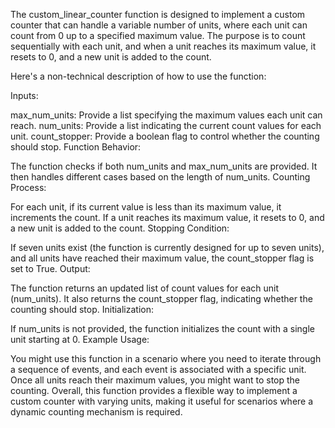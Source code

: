 
The custom_linear_counter function is designed to implement a custom counter that can handle a variable number of units, where each unit can count from 0 up to a specified maximum value. The purpose is to count sequentially with each unit, and when a unit reaches its maximum value, it resets to 0, and a new unit is added to the count.

Here's a non-technical description of how to use the function:

Inputs:

max_num_units: Provide a list specifying the maximum values each unit can reach.
num_units: Provide a list indicating the current count values for each unit.
count_stopper: Provide a boolean flag to control whether the counting should stop.
Function Behavior:

The function checks if both num_units and max_num_units are provided.
It then handles different cases based on the length of num_units.
Counting Process:

For each unit, if its current value is less than its maximum value, it increments the count.
If a unit reaches its maximum value, it resets to 0, and a new unit is added to the count.
Stopping Condition:

If seven units exist (the function is currently designed for up to seven units), and all units have reached their maximum value, the count_stopper flag is set to True.
Output:

The function returns an updated list of count values for each unit (num_units).
It also returns the count_stopper flag, indicating whether the counting should stop.
Initialization:

If num_units is not provided, the function initializes the count with a single unit starting at 0.
Example Usage:

You might use this function in a scenario where you need to iterate through a sequence of events, and each event is associated with a specific unit. Once all units reach their maximum values, you might want to stop the counting.
Overall, this function provides a flexible way to implement a custom counter with varying units, making it useful for scenarios where a dynamic counting mechanism is required.
